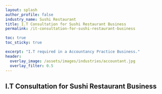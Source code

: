 ```yaml
---
layout: splash 
author_profile: false 
industry_name: Sushi Restaurant
title: I.T Consultation for Sushi Restaurant Business
permalink: /it-consultation-for-sushi-restaurant-business

toc: true
toc_sticky: true

excerpt: "I.T required in a Accountancy Practice Business."
header:
  overlay_image: /assets/images/industries/accountant.jpg
  overlay_filter: 0.5 
---
```


## I.T Consultation for Sushi Restaurant Business